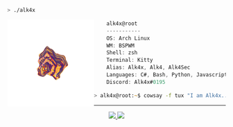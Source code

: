 ```zsh
> ./alk4x
```

<img align="left" src="https://raw.githubusercontent.com/nishst/nishst/main/assets/cube.png?token=AQJEVOJEKGFTZ2NZ5G7KQOLBKEPKG" alt="alk4.png" width="200"/>

```csharp
    alk4x@root
    -----------
    OS: Arch Linux
    WM: BSPWM
    Shell: zsh
    Terminal: Kitty
    Alias: Alk4x, Alk4, Alk4Sec
    Languages: C#, Bash, Python, Javascript
    Discord: Alk4x#0195
```
```zsh
> alk4x@root:~$ cowsay -f tux "I am Alk4x..."
```
---
<div align='center'>
    <a href='https://github.com/ecriminal/ecriminal'>
    <img src='https://img.shields.io/badge/Inspirado%20en%3A-ECriminal-critical'>
    </a>
    <a href="https://github.com/nishst/nishst"/>
    <img src="https://img.shields.io/badge/Tambien%3A-Nish-blue"/>
    </a>
 </div>
